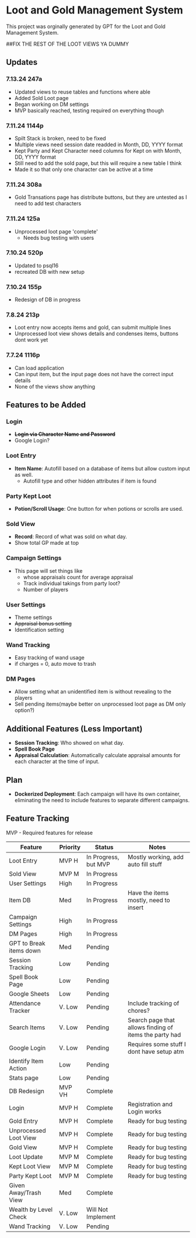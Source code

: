 # Loot and Gold Management System

This project was orginally generated by GPT for the Loot and Gold Management System. 


##FIX THE REST OF THE LOOT VIEWS YA DUMMY

## Updates

### 7.13.24 247a 
- Updated views to reuse tables and functions where able
- Added Sold Loot page
- Began working on DM settings
- MVP basically reached, testing required on everything though

### 7.11.24 1144p 
- Spilt Stack is broken, need to be fixed
- Multiple views need session date readded in Month, DD, YYYY format
- Kept Party and Kept Character need columns for Kept on with Month, DD, YYYY format
- Still need to add the sold page, but this will require a new table I think 
- Made it so that only one character can be active at a time

### 7.11.24 308a 
- Gold Transations page has distribute buttons, but they are untested as I need to add test characters

### 7.11.24 125a 
- Unprocessed loot page 'complete'
  - Needs bug testing with users

### 7.10.24 520p 
- Updated to psql16
- recreated DB with new setup

### 7.10.24 155p 
- Redesign of DB in progress

### 7.8.24 213p 
- Loot entry now accepts items and gold, can submit multiple lines
- Unprocessed loot view shows details and condenses items, buttons dont work yet

### 7.7.24 1116p 
- Can load application
- Can input item, but the input page does not have the correct input details
- None of the views show anything

## Features to be Added

### Login
- **~~Login via Character Name and Password~~**
- Google Login?

### Loot Entry
- **Item Name**: Autofill based on a database of items but allow custom input as well.
  - Autofill type and other hidden attributes if item is found

### Party Kept Loot
- **Potion/Scroll Usage**: One button for when potions or scrolls are used.

### Sold View
- **Record**: Record of what was sold on what day.
- Show total GP made at top

### Campaign Settings
- This page will set things like 
  - whose appraisals count for average appraisal
  - Track individual takings from party loot?
  - Number of players

### User Settings
- Theme settings
- ~~Appraisal bonus setting~~
- Identification setting 

### Wand Tracking
- Easy tracking of wand usage
- if charges = 0, auto move to trash

### DM Pages
- Allow setting what an unidentified item is without revealing to the players
- Sell pending items(maybe better on unprocessed loot page as DM only option?)

## Additional Features (Less Important)
- **Session Tracking**: Who showed on what day.
- **Spell Book Page**
- **Appraisal Calculation**: Automatically calculate appraisal amounts for each character at the time of input.

## Plan
- **Dockerized Deployment**: Each campaign will have its own container, eliminating the need to include features to separate different campaigns.

## Feature Tracking
MVP - Required features for release

| Feature                 | Priority | Status               | Notes                                                  | 
|-------------------------|----------|----------------------|--------------------------------------------------------|
| Loot Entry              | MVP H    | In Progress, but MVP | Mostly working, add auto fill stuff                    |
| Sold View               | MVP M    | In Progress          |                                                        |
| User Settings           | High     | In Progress          |                                                        |
| Item DB                 | Med      | In Progress          | Have the items mostly, need to insert                  |
| Campaign Settings       | High     | In Progress          |                                                        |
| DM Pages                | High     | In Progress          |                                                        |
| GPT to Break items down | Med      | Pending              |                                                        |
| Session Tracking        | Low      | Pending              |                                                        |
| Spell Book Page         | Low      | Pending              |                                                        |
| Google Sheets           | Low      | Pending              |                                                        |
| Attendance Tracker      | V. Low   | Pending              | Include tracking of chores?                            |
| Search Items            | V. Low   | Pending              | Search page that allows finding of items the party had |
| Google Login            | V. Low   | Pending              | Requires some stuff I dont have setup atm              |
| Identify Item Action    | Low      | Pending              |                                                        |
| Stats page              | Low      | Pending              |                                                        |
| DB Redesign             | MVP VH   | Complete             |                                                        |
| Login                   | MVP H    | Complete             | Registration and Login works                           |
| Gold Entry              | MVP H    | Complete             | Ready for bug testing                                  |
| Unprocessed Loot View   | MVP H    | Complete             | Ready for bug testing                                  |
| Gold View               | MVP H    | Complete             | Ready for bug testing                                  |
| Loot Update             | MVP M    | Complete             | Ready for bug testing                                  |
| Kept Loot View          | MVP M    | Complete             | Ready for bug testing                                  |
| Party Kept Loot         | MVP M    | Complete             | Ready for bug testing                                  |
| Given Away/Trash View   | Med      | Complete             |                                                        |
| Wealth by Level Check   | V. Low   | Will Not Implement   |                                                        |
| Wand Tracking           | V. Low   | Pending              |                                                        |
